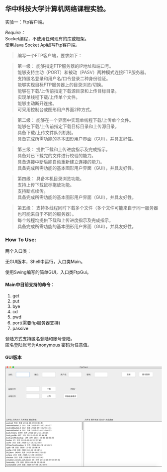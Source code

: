 ## 华中科技大学计算机网络课程实验。

实验一：Ftp客户端。

*Require：*  
Socket编程，不使用任何现有的库或框架。  
使用Java Socket Api编写Ftp客户端。
>编写一个FTP客户端，要求如下：

>第一级：
能够指定FTP服务器的IP地址和端口号。  
能够支持主动（PORT）和被动（PASV）两种模式连接FTP服务器。  
支持匿名登录和用户名/口令登录二种身份验证。  
能够实现目标FTP服务器上的目录浏览/切换。  
能够在下载/上传前指定下载源目录和上传目标目录。  
实现单线程下载/上传单个文件。  
能够主动断开连接。  
可采用控制台或图形用户界面2种方式。

>第二级：
 能够在一个界面中实现单线程下载/上传单个文件。  
能够在下载/上传前指定下载目标目录和上传源目录。  
具备下载/上传文件队列机制。  
具备完成所需功能的基本图形用户界面（GUI），并具友好性。  

>第三级：
提供下载和上传进度指示及完成指示。  
具备对已下载完的文件进行校验的能力。  
具备连接中断后能自动重新建立连接的能力。  
具备完成所需功能的基本图形用户界面（GUI），并具友好性。  

>第四级：
具备本机目录浏览功能。  
支持上传下载鼠标拖放功能。  
支持断点续传。  
具备完成所需功能的基本图形用户界面（GUI），并具友好性。  

>第五级：
支持多线程同时下载多个文件（多个文件可能来自于同一服务器也可能来自于不同的服务器）。  
每个线程均提供下载和上传进度指示及完成指示。  
具备完成所需功能的基本图形用户界面（GUI），并具友好性。


### How To Use:
两个入口类：

无GUI版本，Shell中运行，入口类Main。

使用Swing编写的简单GUI，入口类FtpGui。

#### Main中目前支持的命令：
1. get 
2. put
3. bye
4. cd
5. pwd
6. port(需要ftp服务器支持)
7. passive

登陆方式支持匿名登陆和账号登陆。  
匿名登陆账号为Anonymous 密码为任意值。

#### GUI版本

![Alt text](./ftp.png)
